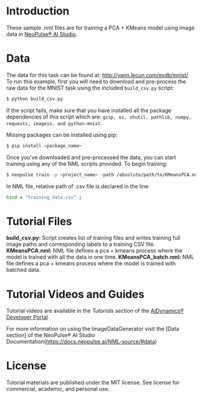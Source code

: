 # Introduction
These sample .nml files are for training a PCA + KMeans model using image data in [NeoPulse® AI Studio](https://aws.amazon.com/marketplace/pp/B074NDG36S/ref=vdr_rf).

# Data
The data for this task can be found at: http://yann.lecun.com/exdb/mnist/
To run this example, first you will need to download and pre-process the raw data for the MNIST task using the included ```build_csv.py``` script:

```bash
$ python build_csv.py
```

If the script fails, make sure that you have installed all the package dependencies of this script which are: `gzip, os, shutil, pathlib, numpy, requests, imageio, and python-mnist`.

Missing packages can be installed using pip:
```bash
$ pip install <package_name>
```

Once you've downloaded and pre-processed the data, you can start training using any of the NML scripts provided. To begin training:
```bash
$ neopulse train -p <project_name> -path /absolute/path/to/KMeansPCA.nml
```
In NML file, relative path of .csv file is declared in the line:
```bash
bind = "training_data.csv" ;
```

# Tutorial Files
**build_csv.py:** Script creates list of training files and writes training full image paths and corresponding labels to a training CSV file.
**KMeansPCA.nml:** NML file defines a pca + kmeans process where the model is trained with all the data in one time.
**KMeansPCA_batch.nml:** NML file defines a pca + kmeans process where the model is trained with batched data.

# Tutorial Videos and Guides
Tutorial videos are available in the *Tutorials* section of the [AIDynamics® Developer Portal](https://www.aidynamics.com/ai-developer)


For more information on using the ImageDataGenerator visit the [Data section] of the NeoPulse® AI Studio Documentation(https://docs.neopulse.ai/NML-source/#data)

# License
Tutorial materials are published under the MIT license. See license for commercial, academic, and personal use.
